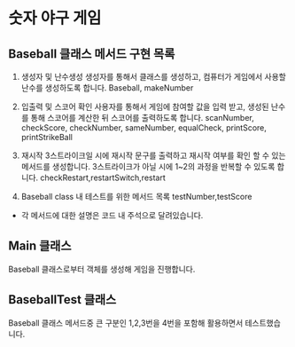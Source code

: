 # 숫자 야구 게임
## Baseball 클래스 메서드 구현 목록 

1. 생성자 및 난수생성
생성자를 통해서 클래스를 생성하고, 컴퓨터가 게임에서 사용할 난수를 생성하도록 합니다.
Baseball, makeNumber

2. 입출력 및 스코어 확인
사용자를 통해서 게임에 참여할 값을 입력 받고,
생성된 난수를 통해 스코어를 계산한 뒤 스코어를 출력하도록 합니다.
scanNumber, checkScore, checkNumber, sameNumber, equalCheck, printScore, printStrikeBall

3. 재시작 
3스트라이크일 시에 재시작 문구를 출력하고 재시작 여부를 확인 할 수 있는 메서드를 생성합니다.
3스트라이크가 아닐 시에 1~2의 과정을 반복할 수 있도록 합니다.
checkRestart,restartSwitch,restart

4. Baseball class 내 테스트를 위한 메서드 목록
testNumber,testScore

* 각 메서드에 대한 설명은 코드 내 주석으로 달려있습니다.


## Main 클래스

Baseball 클래스로부터 객체를 생성해 게임을 진행합니다.

## BaseballTest 클래스

Baseball 클래스 메서드중 큰 구분인 1,2,3번을 4번을 포함해 활용하면서 테스트했습니다.

